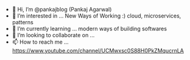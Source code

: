 - 👋 Hi, I’m @pankajblog (Pankaj Agarwal)
- 👀 I’m interested in ... New Ways of Working :) cloud, microservices, patterns 
- 🌱 I’m currently learning ... modern ways of building softwares
- 💞️ I’m looking to collaborate on ...
- 📫 How to reach me ... https://www.youtube.com/channel/UCMwxsc0S88H0PkZMqucrnLA

<!---
pankajblog/pankajblog is a ✨ special ✨ repository because its `README.md` (this file) appears on your GitHub profile.
You can click the Preview link to take a look at your changes.
--->
